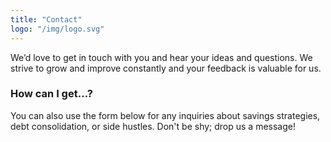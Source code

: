 ```yaml
---
title: "Contact"
logo: "/img/logo.svg"
---
```


We’d love to get in touch with you and hear your ideas and
questions. We strive to grow and improve constantly and your feedback
is valuable for us.

<h3 class="f4 b lh-title mb2">How can I get…?</h3>

You can also use the form below for any inquiries about savings strategies,
debt consolidation, or side hustles. Don't be shy; drop us a message!